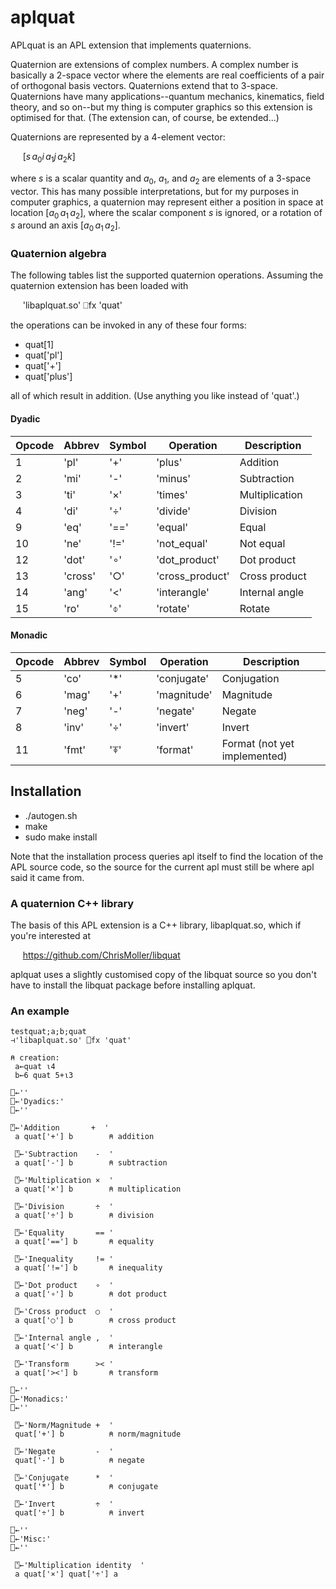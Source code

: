 # aplquat
APLquat is an APL extension that implements quaternions.

Quaternion are extensions of complex numbers.  A complex number is basically a
2-space vector where the elements are real coefficients of a pair of
orthogonal basis vectors.  Quaternions extend that to 3-space.  Quaternions
have many applications--quantum mechanics, kinematics, field theory, and so
on--but my thing is computer graphics so this extension is optimised for that.
(The extension can, of course, be extended...)

Quaternions are represented by a 4-element vector:

&nbsp;&nbsp;&nbsp;&nbsp; $[ s\, a_0i\, a_1j\, a_2k]$

where $s$ is a scalar quantity and $a_0$, $a_1$, and $a_2$ are elements of a
3-space vector.  This has many possible interpretations, but for my purposes
in computer graphics, a quaternion may represent either a position in space at
location $[ a_0\, a_1\, a_2 ]$, where the scalar component $s$ is ignored, or a
rotation of $s$ around an axis $[ a_0\, a_1\, a_2 ]$.

### Quaternion algebra

The following tables list the supported quaternion operations.  Assuming
the quaternion extension has been loaded with

&nbsp;&nbsp;&nbsp;&nbsp; 'libaplquat.so' ⎕fx 'quat'

the operations can be invoked in any of these four forms:

- quat[1]
- quat['pl']
- quat['+']
- quat['plus']

all of which result in addition.  (Use anything you like instead of 'quat'.)

#### Dyadic

| Opcode | Abbrev | Symbol | Operation       | Description      |
| ------ | ------ | ------ | --------------- | ---------------- |
|  1     | 'pl'   | '+'    | 'plus'          | Addition |
|  2     | 'mi'   | '-'    | 'minus'         | Subtraction |
|  3     | 'ti'   | '×'    | 'times'         | Multiplication |
|  4     | 'di'   | '÷'    | 'divide'        | Division |
|  9     | 'eq'   | '=='   | 'equal'         | Equal |
| 10     | 'ne'   | '!='   | 'not_equal'     | Not equal |
| 12     | 'dot'  | '∘'    | 'dot_product'   | Dot product |
| 13     | 'cross'| '○'    | 'cross_product' | Cross product |
| 14     | 'ang'  | '<'    | 'interangle'    | Internal angle |
| 15     | 'ro'   | '⌽'    | 'rotate'        | Rotate |

#### Monadic

| Opcode | Abbrev | Symbol | Operation       | Description      |
| ------ | ------ | ------ | --------------- | ---------------- |
|  5     | 'co'   | '*'    | 'conjugate'     | Conjugation |
|  6     | 'mag'  | '+'    | 'magnitude'     | Magnitude |
|  7     | 'neg'  | '-'    | 'negate'        | Negate |
|  8     | 'inv'  | '÷'    | 'invert'        | Invert |
| 11     | 'fmt'  | '⍕'    | 'format'        | Format  (not yet implemented) |

## Installation

- ./autogen.sh
- make
- sudo make install

Note that the installation process queries apl itself to find the location
of the APL source code, so the source for the current apl must still be where
apl said it came from.

### A quaternion C++ library

The basis of this APL extension is a C++ library, libaplquat.so, which if you're
interested at

&nbsp;&nbsp;&nbsp;&nbsp; https://github.com/ChrisMoller/libquat

aplquat uses a slightly customised copy of the libquat source so you don't
have to install the libquat package before installing aplquat.



### An example
~~~
testquat;a;b;quat
⊣'libaplquat.so' ⎕fx 'quat'

⍝ creation:
 a←quat ⍳4
 b←6 quat 5+⍳3

⎕←''
⎕←'Dyadics:'
⎕←''

⍞←'Addition       +  '
 a quat['+'] b        ⍝ addition
 
 ⍞←'Subtraction    -  '
 a quat['-'] b	      ⍝ subtraction
 
 ⍞←'Multiplication ×  '
 a quat['×'] b	      ⍝ multiplication
 
 ⍞←'Division       ÷  '
 a quat['÷'] b	      ⍝ division
 
 ⍞←'Equality       == '
 a quat['=='] b	      ⍝ equality
 
 ⍞←'Inequality     != '
 a quat['!='] b	      ⍝ inequality
 
 ⍞←'Dot product    ∘  '
 a quat['∘'] b	      ⍝ dot product
 
 ⍞←'Cross product  ○  '
 a quat['○'] b	      ⍝ cross product
 
 ⍞←'Internal angle ,  '
 a quat['<'] b	      ⍝ interangle
 
 ⍞←'Transform      >< '
 a quat['><'] b	      ⍝ transform
 
⎕←''
⎕←'Monadics:'
⎕←''

 ⍞←'Norm/Magnitude +  '
 quat['+'] b	      ⍝ norm/magnitude
 
 ⍞←'Negate         -  '
 quat['-'] b	      ⍝ negate
 
 ⍞←'Conjugate      *  '
 quat['*'] b	      ⍝ conjugate
 
 ⍞←'Invert         ÷  '
 quat['÷'] b	      ⍝ invert

⎕←''
⎕←'Misc:'
⎕←''

 ⍞←'Multiplication identity  '
 a quat['×'] quat['÷'] a
 ~~~


